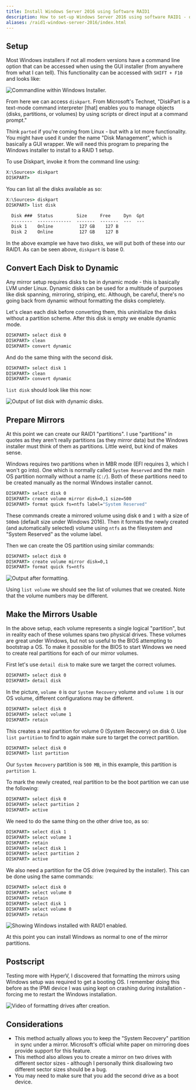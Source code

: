 ```yaml
---
title: Install Windows Server 2016 using Software RAID1
description: How to set-up Windows Server 2016 using software RAID1 - on the system volume.
aliases: /raid1-windows-server-2016/index.html
---
```


## Setup

Most Windows installers if not all modern versions have a command line option that can be accessed when using the GUI installer (from anywhere from what I can tell). This functionality can be accessed with `SHIFT + F10` and looks like:

![Commandline within Windows Installer.](/posts/archive/content/images/2017/command-line.png)

From here we can access `diskpart`. From Microsoft's Technet, "DiskPart is a text-mode command interpreter [that] enables you to manage objects (disks, partitions, or volumes) by using scripts or direct input at a command prompt."

Think `parted` if you're coming from Linux - but with a lot more functionality. You might have used it under the name "Disk Management", which is basically a GUI wrapper. We will need this program to preparing the Windows installer to install to a RAID 1 setup.

To use Diskpart, invoke it from the command line using:

```bat
X:\Sources> diskpart
DISKPART>
```

You can list all the disks available as so:

```bat
X:\Sources> diskpart
DISKPART> list disk

  Disk ###  Status         Size     Free     Dyn  Gpt
  --------  -------------  -------  -------  ---  ---
  Disk 1    Online          127 GB    127 B
  Disk 2    Online          127 GB    127 B
```

In the above example we have two disks, we will put both of these into our RAID1. As can be seen above, `diskpart` is base 0.

## Convert Each Disk to Dynamic

Any mirror setup requires disks to be in dynamic mode - this is basically LVM under Linux. Dynamic disks can be used for a multitude of purposes like disk spanning, mirroring, striping, etc. Although, be careful, there's no going back from dynamic without formatting the disks completely.

Let's clean each disk before converting them, this uninitialize the disks without a partition scheme. After this disk is empty we enable dynamic mode.

```bat
DISKPART> select disk 0
DISKPART> clean
DISKPART> convert dynamic
```

And do the same thing with the second disk.

```bat
DISKPART> select disk 1
DISKPART> clean
DISKPART> convert dynamic
```

`list disk` should look like this now:

![Output of list disk with dynamic disks.](/posts/archive/content/images/2017/dynamic-disks.png)

## Prepare Mirrors

At this point we can create our RAID1 "partitions". I use "partitions" in quotes as they aren't really partitions (as they mirror data) but the Windows installer must think of them as partitions. Little weird, but kind of makes sense.

Windows requires two partitions when in MBR mode (EFI requires 3, which I won't go into). One which is normally called `System Reserved` and the main OS partition normally without a name (`C:/`). Both of these partitions need to be created manually as the normal Windows installer cannot.

```bat
DISKPART> select disk 0
DISKPART> create volume mirror disk=0,1 size=500
DISKPART> format quick fs=ntfs label="System Reserved"
```

These commands create a mirrored volume using disk `0` and `1` with a size of `500mb` (default size under Windows 2016). Then it formats the newly created (and automatically selected) volume using `ntfs` as the filesystem and "System Reserved" as the volume label.

Then we can create the OS partition using similar commands:

```bat
DISKPART> select disk 0
DISKPART> create volume mirror disk=0,1
DISKPART> format quick fs=ntfs
```

![Output after formatting.](/posts/archive/content/images/2017/formatted-volumes.png)

Using `list volume` we should see the list of volumes that we created. Note that the volume numbers may be different.

## Make the Mirrors Usable

In the above setup, each volume represents a single logical "partition", but in reality each of these volumes spans two physical drives. These volumes are great under Windows, but not so useful to the BIOS attempting to bootstrap a OS. To make it possible for the BIOS to start Windows we need to create real partitions for each of our mirror volumes.

First let's use `detail disk` to make sure we target the correct volumes.

```bat
DISKPART> select disk 0
DISKPART> detail disk
```

In the picture, `volume 0` is our `System Recovery` volume and `volume 1` is our OS volume, different configurations may be different.

```bat
DISKPART> select disk 0
DISKPART> select volume 1
DISKPART> retain
```

This creates a real partition for volume 0 (System Recovery) on disk 0. Use `list partition` to find to again make sure to target the correct partition.

```bat
DISKPART> select disk 0
DISKPART> list partition
```

Our `System Recovery` partition is `500 MB`, in this example, this partition is `partition 1`.

To mark the newly created, real partition to be the boot partition we can use the following:

```bat
DISKPART> select disk 0
DISKPART> select partition 2
DISKPART> active
```

We need to do the same thing on the other drive too, as so:

```bat
DISKPART> select disk 1
DISKPART> select volume 1
DISKPART> retain
DISKPART> select disk 1
DISKPART> select partition 2
DISKPART> active
```

We also need a partition for the OS drive (required by the installer). This can be done using the same commands:

```bat
DISKPART> select disk 0
DISKPART> select volume 0
DISKPART> retain
DISKPART> select disk 1
DISKPART> select volume 0
DISKPART> retain
```

![Showing Windows installed with RAID1 enabled.](/posts/archive/content/images/2017/installed.png)

At this point you can install Windows as normal to one of the mirror partitions.

## Postscript

Testing more with HyperV, I discovered that formatting the mirrors using Windows setup was required to get a booting OS. I remember doing this before as the IPMI device I was using kept on crashing during installation - forcing me to restart the Windows installation.

![Video of formatting drives after creation.](/posts/archive/content/images/2017/formatting-drives.gif)

## Considerations

- This method actually allows you to keep the "System Recovery" partition in sync under a mirror. Microsoft's official white paper on mirroring does provide support for this feature.
- This method also allows you to create a mirror on two drives with different sector sizes - although I personally think disallowing two different sector sizes should be a bug.
- You may need to make sure that you add the second drive as a boot device.
